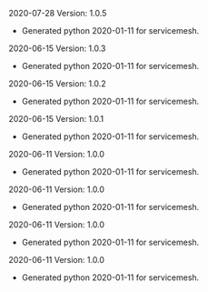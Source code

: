 2020-07-28 Version: 1.0.5
- Generated python 2020-01-11 for servicemesh.

2020-06-15 Version: 1.0.3
- Generated python 2020-01-11 for servicemesh.

2020-06-15 Version: 1.0.2
- Generated python 2020-01-11 for servicemesh.

2020-06-15 Version: 1.0.1
- Generated python 2020-01-11 for servicemesh.

2020-06-11 Version: 1.0.0
- Generated python 2020-01-11 for servicemesh.

2020-06-11 Version: 1.0.0
- Generated python 2020-01-11 for servicemesh.

2020-06-11 Version: 1.0.0
- Generated python 2020-01-11 for servicemesh.

2020-06-11 Version: 1.0.0
- Generated python 2020-01-11 for servicemesh.

